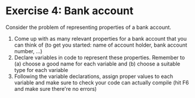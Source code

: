 ﻿# Exercise 4: Bank account

Consider the problem of representing properties of a 
bank account. 
 
1. Come up with as many relevant properties for a bank account 
   that you can think of (to get you started: name of account 
   holder, bank account number, ...) 
2. Declare variables in code to represent these properties. 
   Remember to (a) choose a good name for each variable and (b) choose 
   a suitable type for each variable 
3. Following the variable declarations, assign proper 
   values to each variable and make sure to check your 
   code can actually compile (hit F6 and make sure there're no errors) 

